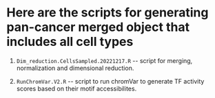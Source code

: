 # Here are the scripts for generating pan-cancer merged object that includes all cell types

1. ```Dim_reduction.CellsSampled.20221217.R``` -- script for merging, normalization and dimensional reduction.

2. ```RunChromVar.V2.R``` -- script to run chromVar to generate TF activity scores based on their motif accessibilites.